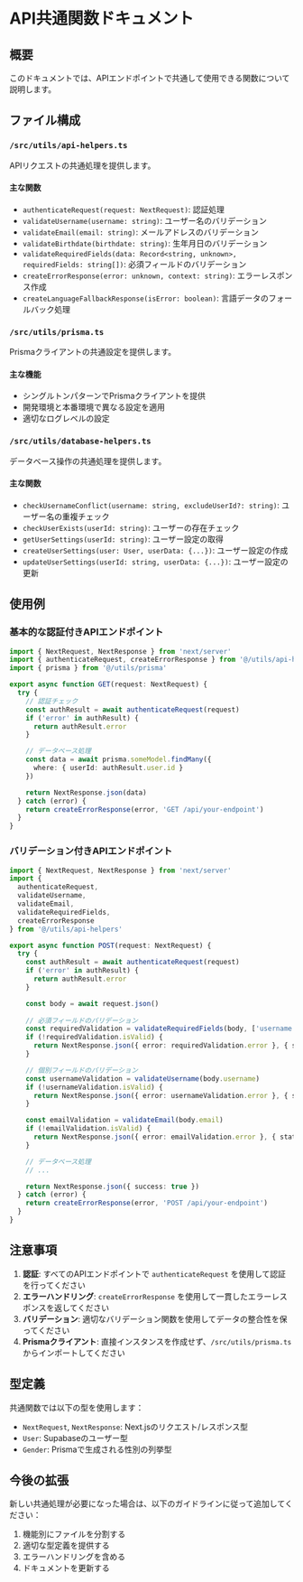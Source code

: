 # API共通関数ドキュメント

## 概要
このドキュメントでは、APIエンドポイントで共通して使用できる関数について説明します。

## ファイル構成

### `/src/utils/api-helpers.ts`
APIリクエストの共通処理を提供します。

#### 主な関数
- `authenticateRequest(request: NextRequest)`: 認証処理
- `validateUsername(username: string)`: ユーザー名のバリデーション
- `validateEmail(email: string)`: メールアドレスのバリデーション
- `validateBirthdate(birthdate: string)`: 生年月日のバリデーション
- `validateRequiredFields(data: Record<string, unknown>, requiredFields: string[])`: 必須フィールドのバリデーション
- `createErrorResponse(error: unknown, context: string)`: エラーレスポンス作成
- `createLanguageFallbackResponse(isError: boolean)`: 言語データのフォールバック処理

### `/src/utils/prisma.ts`
Prismaクライアントの共通設定を提供します。

#### 主な機能
- シングルトンパターンでPrismaクライアントを提供
- 開発環境と本番環境で異なる設定を適用
- 適切なログレベルの設定

### `/src/utils/database-helpers.ts`
データベース操作の共通処理を提供します。

#### 主な関数
- `checkUsernameConflict(username: string, excludeUserId?: string)`: ユーザー名の重複チェック
- `checkUserExists(userId: string)`: ユーザーの存在チェック
- `getUserSettings(userId: string)`: ユーザー設定の取得
- `createUserSettings(user: User, userData: {...})`: ユーザー設定の作成
- `updateUserSettings(userId: string, userData: {...})`: ユーザー設定の更新

## 使用例

### 基本的な認証付きAPIエンドポイント

```typescript
import { NextRequest, NextResponse } from 'next/server'
import { authenticateRequest, createErrorResponse } from '@/utils/api-helpers'
import { prisma } from '@/utils/prisma'

export async function GET(request: NextRequest) {
  try {
    // 認証チェック
    const authResult = await authenticateRequest(request)
    if ('error' in authResult) {
      return authResult.error
    }

    // データベース処理
    const data = await prisma.someModel.findMany({
      where: { userId: authResult.user.id }
    })

    return NextResponse.json(data)
  } catch (error) {
    return createErrorResponse(error, 'GET /api/your-endpoint')
  }
}
```

### バリデーション付きAPIエンドポイント

```typescript
import { NextRequest, NextResponse } from 'next/server'
import { 
  authenticateRequest, 
  validateUsername, 
  validateEmail, 
  validateRequiredFields,
  createErrorResponse 
} from '@/utils/api-helpers'

export async function POST(request: NextRequest) {
  try {
    const authResult = await authenticateRequest(request)
    if ('error' in authResult) {
      return authResult.error
    }

    const body = await request.json()
    
    // 必須フィールドのバリデーション
    const requiredValidation = validateRequiredFields(body, ['username', 'email'])
    if (!requiredValidation.isValid) {
      return NextResponse.json({ error: requiredValidation.error }, { status: 400 })
    }

    // 個別フィールドのバリデーション
    const usernameValidation = validateUsername(body.username)
    if (!usernameValidation.isValid) {
      return NextResponse.json({ error: usernameValidation.error }, { status: 400 })
    }

    const emailValidation = validateEmail(body.email)
    if (!emailValidation.isValid) {
      return NextResponse.json({ error: emailValidation.error }, { status: 400 })
    }

    // データベース処理
    // ...

    return NextResponse.json({ success: true })
  } catch (error) {
    return createErrorResponse(error, 'POST /api/your-endpoint')
  }
}
```

## 注意事項

1. **認証**: すべてのAPIエンドポイントで `authenticateRequest` を使用して認証を行ってください
2. **エラーハンドリング**: `createErrorResponse` を使用して一貫したエラーレスポンスを返してください
3. **バリデーション**: 適切なバリデーション関数を使用してデータの整合性を保ってください
4. **Prismaクライアント**: 直接インスタンスを作成せず、`/src/utils/prisma.ts` からインポートしてください

## 型定義

共通関数では以下の型を使用します：

- `NextRequest`, `NextResponse`: Next.jsのリクエスト/レスポンス型
- `User`: Supabaseのユーザー型
- `Gender`: Prismaで生成される性別の列挙型

## 今後の拡張

新しい共通処理が必要になった場合は、以下のガイドラインに従って追加してください：

1. 機能別にファイルを分割する
2. 適切な型定義を提供する
3. エラーハンドリングを含める
4. ドキュメントを更新する
